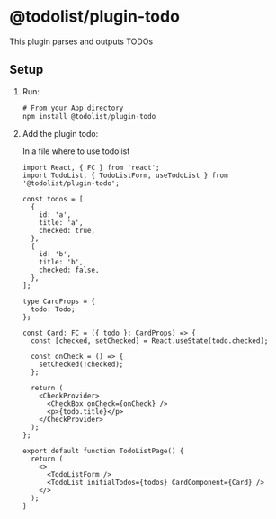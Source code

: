 # @todolist/plugin-todo

This plugin parses and outputs TODOs

## Setup

1.  Run:

    ```ts
    # From your App directory
    npm install @todolist/plugin-todo
    ```

2.  Add the plugin todo:

    In a file where to use todolist

    ```tsx
    import React, { FC } from 'react';
    import TodoList, { TodoListForm, useTodoList } from '@todolist/plugin-todo';

    const todos = [
      {
        id: 'a',
        title: 'a',
        checked: true,
      },
      {
        id: 'b',
        title: 'b',
        checked: false,
      },
    ];

    type CardProps = {
      todo: Todo;
    };

    const Card: FC = ({ todo }: CardProps) => {
      const [checked, setChecked] = React.useState(todo.checked);

      const onCheck = () => {
        setChecked(!checked);
      };

      return (
        <CheckProvider>
          <CheckBox onCheck={onCheck} />
          <p>{todo.title}</p>
        </CheckProvider>
      );
    };

    export default function TodoListPage() {
      return (
        <>
          <TodoListForm />
          <TodoList initialTodos={todos} CardComponent={Card} />
        </>
      );
    }
    ```
